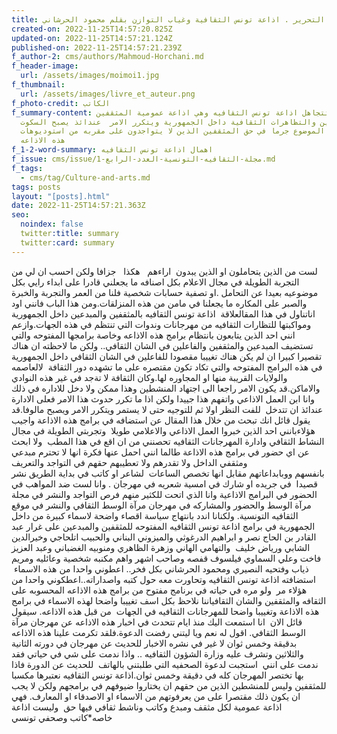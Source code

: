 ```yaml
---
title: مقال رئيس التحرير . اذاعة تونس الثقافية وغياب التوازن بقلم محمود الحرشاني
created-on: 2022-11-25T14:57:20.825Z
updated-on: 2022-11-25T14:57:21.124Z
published-on: 2022-11-25T14:57:21.239Z
f_author-2: cms/authors/Mahmoud-Horchani.md
f_header-image:
  url: /assets/images/moimoi1.jpg
f_thumbnail:
  url: /assets/images/livre_et_auteur.png
f_photo-credit: الكاتب
f_summary-content: عندما تتجاهل اذاعة تونس الثقافيه وهي اذاعة عمومية المثقفين
  والمبعين والتظاهرات الثقافية داخل الجمهورية ويتكرر الامر  عندائذ يصبح السكوت
  عن هذا الموضوع جرما في حق المثقفين الذين لا يتواجدون على مقربه من استوديوهات
  هذه الاذاعه
f_1-2-word-summary: اهمال اذاعة تونس الثقافيه
f_issue: cms/issue/مجلة-الثقافيه-التونسية-العدد-الرابع-1.md
f_tags:
  - cms/tag/Culture-and-arts.md
tags: posts
layout: "[posts].html"
date: 2022-11-25T14:57:21.363Z
seo:
  noindex: false
  twitter:title: summary
  twitter:card: summary
---
```

لست من الذين يتحاملون او الذين يبدون  اراءهم   هكذا   جزافا ولكن احسب ان لي من التجربة الطويلة في مجال الاعلام بكل اصنافه ما يجعلني قادرا على ابداء رايي بكل موضوعيه بعيدا عن التحامل .او تصفية حسابات شخصية فلنا من العمر والتجربة والخبرة والصبر على المكاره ما يجعلنا في مامن من هذه المنزلقات.ومن هذا الباب فانني اود اناتناول في هذا المقالعلاقة  اذاعة تونس الثقافيه بالمثقفين والمبدعين داخل الجمهورية ومواكبتها للتظارات الثقافيه من مهرجانات وندوات التي تنتظم في هذه الجهات.وازعم انني احد الذين يتابعون بانتظام برامج هذه الاذاعه وخاصة برامجها المفتوحه والتي تستضيف المبدعين والمثقفين والفاعلين في الشان الثقافي.. ولكن ما لاحظته ان هناك تقصيرا كبيرا ان لم يكن هناك تغييبا مقصودا للفاعلين في الشان الثقافي داخل الجمهورية في هذه البرامج المفتوحه والتي تكاد تكون مقتصره على ما تشهده دور الثقافة  لالعاصمه والولايات القريبة منها او المجاوره لها.وكان الثقافة لا تةجد في غير هذه النوادي والاماكن.قد يكون الامر راجعا الى اجتهاد المنشطين وهذا ممكن ولا دخل للاداره في ذلك وانا ابن العمل الاذاعي واتفهم هذا جييدا ولكن اذا ما تكرر حدوث هذا الامر فعلى الادارة عندائذ ان تتدخل  للفت النظر اولا ثم للتوجيه حتى لا يستمر ويتكرر الامر ويصبح مالوفا.قد يقول قائل انك تبحث من خلال هذا المقال عن استضافه في برامج هذه الاذاعة واجيب هؤلاءبانني احد الذين خبروا العمل الاذاعي والاعلامي طويلا  وتجربتي الطويلة في مجال النشاط الثقافي وادارة المهرجانات الثقافيه تحصنني من ان اقع في هذا المطب  ولا ابحث عن اي حضور في برامج هذه الاذاعة طالما انني احمل عنها فكرة انها لا تحترم مبدعي ومثقفي الداخل ولا تقدرهم ولا تعطيبهم حقهم في التواجد والتعريف بانفسهم ووبابداعاتهم مقابل انها تخصص الساعات  لشاعر او كاتب في بداية الطريق نشر قصيدا  في جريده او شارك في امسية شعريه في مهرجان . وانا لست ضد المواهب في الحضور في البرامج الاذاعية وانا الذي اتحت للكثير منهم فرص التواجد والنشر في مجلة مرآة الوسط والحضور والمشاركه في مهرجان مرآة الوسط الثقافي والنشر في موقع الثقافيه التونسية. ولكنانا اندد بانتهاج سياسة اقصاء واضحة لاسماء كبيرة من داخل الجمهورية في برامج اذاعة تونس الثقافيه المفتوحه للمثقفين والمبدعين على غرار عبد القادر بن الحاج نصر و ابراهيم الدرغوثي والميزوني البناني والحبيب اتلحاجي وخيرالدين الشابي ورياض خليف  والتهامي الهاني وزهرة الظاهري ومنوبيه الغضباني وعبد العزيز فاخت وعلي السماوي فيلسوف قفصه وصاحب اشهر واهم مكنبه شخصية وعائليه ومريم ذياب وفتحيه النصيري ومحمود الحرشاني بكل فخر.. اعطوني واحدا من هذه الاسماء  استضافته اذاعة تونس الثقافيه وتحاورت معه حول كتبه واصداراته..اعطكوني واحدا من هؤلاء مر  ولو مره في حياته في برنامج مفتوح من برامج هذه الاذاعه المحسوبه على الثقافه والمثقفين والشان الثقافياننا نلاحظ بكل اسف تغييبا واضحا لهذه الاسماء في برامج هذه الاذاعة وتغييبا واضحا للمهرجانات الثقافيه في الجهات  من قبل هذه الاذاعه. سيقول قائل الان  انا استمعت اليك منذ ايام تتحدث في اخبار هذه الاذاعه عن مهرجان مرآة الوسط الثقافي. اقول له نعم ويا ليتني رفضت الدعوة.فلقد تكرمت علينا هذه الاذاعه بدقيقة وخمس ثوان لا غير في نشره الاخبار للحديث عن مهرجان في دورته الثانية والثلاثين وتشرف عليه وزارة الشؤون الثقافيه .. واذا ندمت على شي في حياتي فقد ندمت على انني  استجبت لدعوة الصحفيه التي طلبتني بالهاتف  للحديث عن الدورة فاذا بها تختصر المهرجان كله في دقيقة وخمس ثوان.اذاعة تونس الثقافيه نعتبرها مكسبا للمثقفين وليس للمنشطين الذين من حقهم ان يختاروا ضيوفهم في برامجهم ولكن لا يجب ان يكون ذلك مقتصرا على من يعرفوتهم من الاسماء او الاصدقاء او المعارف. فهي اذاعة عمومية لكل مثقف ومبدع وكاتب وناشط ثقافي فيها حق  وليست اذاعة خاصه*كاتب وصحفي تونسي